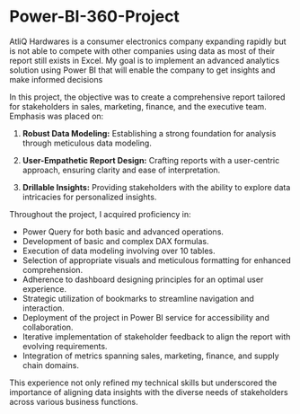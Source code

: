 # Power-BI-360-Project
AtliQ Hardwares is a consumer electronics company expanding rapidly but is not able to compete with other companies using data as most of their report still exists in Excel. My goal is to implement an advanced analytics solution using Power BI that will enable the company to get insights and make informed decisions

In this project, the objective was to create a comprehensive report tailored for stakeholders in sales, marketing, finance, and the executive team. Emphasis was placed on:

1. **Robust Data Modeling:** Establishing a strong foundation for analysis through meticulous data modeling.

2. **User-Empathetic Report Design:** Crafting reports with a user-centric approach, ensuring clarity and ease of interpretation.

3. **Drillable Insights:** Providing stakeholders with the ability to explore data intricacies for personalized insights.

Throughout the project, I acquired proficiency in:

- Power Query for both basic and advanced operations.
- Development of basic and complex DAX formulas.
- Execution of data modeling involving over 10 tables.
- Selection of appropriate visuals and meticulous formatting for enhanced comprehension.
- Adherence to dashboard designing principles for an optimal user experience.
- Strategic utilization of bookmarks to streamline navigation and interaction.
- Deployment of the project in Power BI service for accessibility and collaboration.
- Iterative implementation of stakeholder feedback to align the report with evolving requirements.
- Integration of metrics spanning sales, marketing, finance, and supply chain domains.

This experience not only refined my technical skills but underscored the importance of aligning data insights with the diverse needs of stakeholders across various business functions.
